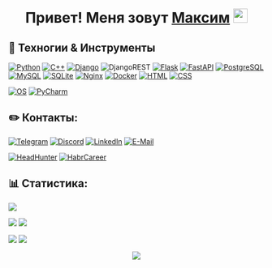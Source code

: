 <h1 align="center">Привет! Меня зовут <a href="https://github.com/MrGorkiy/" target="_blank">Максим</a> 
<img src="https://github.com/blackcater/blackcater/raw/main/images/Hi.gif" height="28"/>
<!--<p><img src="https://readme-typing-svg.herokuapp.com?font=Montserrat&size=21&pause=1000&center=true&vCenter=true&width=600&lines=Я+изучаю+Python+и+C%2B%2B+в+Яндекс+Практикуме;Приятно+тебя+видеть+тут%2C+заглядывай+еще!" alt="I am a student of the Yandex School of Python and C++. Nice to see you here, thank you!" /></p></h1>-->

## 🔧 Техногии & Инструменты

[![Python](https://img.shields.io/badge/Code-Python-informational?style=flat&logo=python&logoColor=white&color=6aa6f8)](https://www.python.org/)
[![С++](https://img.shields.io/badge/Code-C++-informational?style=flat&logo=Cplusplus&logoColor=white&color=6aa6f8)](https://isocpp.org/)
[![Django](https://img.shields.io/badge/Framework-Django-informational?style=flat&logo=Django&logoColor=white&color=6aa6f8)](https://www.djangoproject.com/)
![DjangoREST](https://img.shields.io/badge/REST-Django-ff1709?style=flat&logo=django&logoColor=white&color=6aa6f8&labelColor=gray)
[![Flask](https://img.shields.io/badge/Framework-Flask-informational?style=flat&logo=Flask&logoColor=white&color=6aa6f8)](https://palletsprojects.com/p/flask/)
[![FastAPI](https://img.shields.io/badge/Framework-FastAPI-informational?style=flat&logo=FastAPI&logoColor=white&color=6aa6f8)](https://fastapi.tiangolo.com/)
[![PostgreSQL](https://img.shields.io/badge/Skill-PostgreSQL-informational?style=flat&logo=postgresql&logoColor=white&color=6aa6f8)](https://www.postgresql.org/)
[![MySQL](https://img.shields.io/badge/Skill-MySQL-informational?style=flat&logo=MySQL&logoColor=white&color=6aa6f8)](https://www.mysql.com/)
[![SQLite](https://img.shields.io/badge/Skill-SQLite-informational?style=flat&logo=SQLite&logoColor=white&color=6aa6f8)](https://www.sqlite.org/index.html)
[![Nginx](https://img.shields.io/badge/Skill-Nginx-informational?style=flat&logo=Nginx&logoColor=white&color=6aa6f8)](https://www.nginx.com/)
[![Docker](https://img.shields.io/badge/Skill-Docker-informational?style=flat&logo=Docker&logoColor=white&color=6aa6f8)](https://www.docker.com/)
[![HTML](https://img.shields.io/badge/Skill-HTML-informational?style=flat&logo=Html5&logoColor=white&color=6aa6f8)](https://html.spec.whatwg.org/multipage/)
[![CSS](https://img.shields.io/badge/Skill-CSS-informational?style=flat&logo=Css3&logoColor=white&color=6aa6f8)](https://www.w3.org/Style/CSS/)

[![OS](https://img.shields.io/badge/OS-Linux-informational?style=flat&logo=linux&logoColor=white&color=6aa6f8)]()
[![PyCharm](https://img.shields.io/badge/Editor-PyCharm-informational?style=flat&logo=pycharm&logoColor=white&color=6aa6f8)](https://www.jetbrains.com/pycharm/)

## ✏️ Контакты:

[![Telegram](https://img.shields.io/badge/Priority-Telegram-informational?style=flat&logo=telegram&logoColor=white&color=blue)](https://t.me/mrgorkiy)
[![Discord](https://img.shields.io/badge/Discord-informational?style=flat&logo=discord&logoColor=white&color=6aa6f8)](https://discordapp.com/users/407572130398601217/)
[![LinkedIn](https://img.shields.io/badge/LinkedIn-%230077B5.svg?logo=linkedin&logoColor=white)](https://www.linkedin.com/in/mrgorkiy/)
[![E-Mail](https://img.shields.io/badge/Mail-informational?style=flat&logo=Gmail&logoColor=white&color=red)](mailto:mbrysin@bk.ru)

[![HeadHunter](https://img.shields.io/badge/Resume-HeadHunter-informational?style=flat&logo=headhunter&logoColor=white&color=6aa6f8)](https://nn.hh.ru/resume/0bd2378fff0b9bcb5b0039ed1f5277665a7442)
[![HabrCareer](https://img.shields.io/badge/Resume-HabrCareer-informational?style=flat&logo=habr&logoColor=white&color=6aa6f8)](https://career.habr.com/mrgorkiy)

<!-- 
[![HeadHunter](image/head hunter.png)](https://nn.hh.ru/resume/0bd2378fff0b9bcb5b0039ed1f5277665a7442)
[![HabrCareer](image/habr career.png)](https://career.habr.com/mrgorkiy) 
-->

## 📊 Статистика:

![](http://github-profile-summary-cards.vercel.app/api/cards/profile-details?username=mrgorkiy&theme=github_dark)

![](http://github-profile-summary-cards.vercel.app/api/cards/most-commit-language?username=mrgorkiy&theme=github_dark)
![](http://github-profile-summary-cards.vercel.app/api/cards/repos-per-language?username=mrgorkiy&theme=github_dark)

![](http://github-profile-summary-cards.vercel.app/api/cards/stats?username=mrgorkiy&theme=github_dark)
![](http://github-profile-summary-cards.vercel.app/api/cards/productive-time?username=mrgorkiy&theme=github_dark&utcOffset=3)



<p align="center"><img src="https://komarev.com/ghpvc/?username=mrgorkiy" /></p>

<!--

![](https://komarev.com/ghpvc/?username=mrgorkiy)

![GitHub metrics](https://metrics.lecoq.io/MrGorkiy) 

<p><img align="center" src="https://github-readme-stats.vercel.app/api/top-langs?username=mrgorkiy&show_icons=true&theme=dark&locale=ru&layout=compact" alt="mrgorkiy" /></p>

[![Ashutosh's github activity graph](https://activity-graph.herokuapp.com/graph?username=mrgorkiy&theme=xcode)](https://github.com/mrgorkiy/github-readme-activity-graph)

-->

